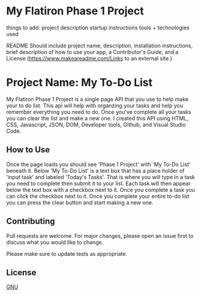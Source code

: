 # My Flatiron Phase 1 Project

things to add: 
project description
startup instructions
tools + technologies used

README
Should include project name, description, installation instructions, brief description of how to use your app, a Contributor's Guide, and a License (https://www.makeareadme.com/Links to an external site.)

# Project Name: My To-Do List

My Flatiron Phase 1 Project is a single page API that you use to help make your to do list. This api will help with organzing your tasks and help you remember everything you need to do. Once you've complete all your tasks you can clear the list and make a new one. I created this API using HTML, CSS, Javascript, JSON, DOM, Developer tools, Github, and Visual Studio Code.

## How to Use

Once the page loads you should see 'Phase 1 Project' with 'My To-Do List' beneath it. Below 'My To-Do List' is a text box that has a place holder of 'input task' and labeled 'Today's Tasks'. That is where you will type in a task you need to complete then submit it to your list. Each task will then appear below the text box with a checkbox next to it. Once you complete a task you can click the checkbox next to it. Once you complete your entire to-do list you can press the clear button and start making a new one.

## Contributing

Pull requests are welcome. For major changes, please open an issue first
to discuss what you would like to change.

Please make sure to update tests as appropriate.

## License

[GNU](https://choosealicense.com/licenses/gpl-3.0/)